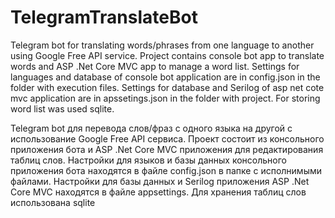 # TelegramTranslateBot
Telegram bot for translating words/phrases from one language to another using Google Free API service. 
Project contains console bot app to translate words and ASP .Net Core MVC app to manage a word list.
Settings for languages and database of console bot application are in config.json in the folder with execution files.
Settings for database and Serilog of asp net cote mvc application are in apssetings.json in the folder with project.
For storing word list was used sqlite.

Telegram bot для перевода слов/фраз с одного языка на другой с использование Google Free API сервиса. Проект состоит из консольного приложения бота и ASP .Net Core MVC приложения для редактирования таблиц слов. 
Настройки для языков и базы данных консольного приложения бота находятся в файле config.json в папке с исполнимыми файлами.
Настройки для базы данных и Serilog приложения ASP .Net Core MVC находятся в файле appsettings.
Для хранения таблиц слов использована sqlite
